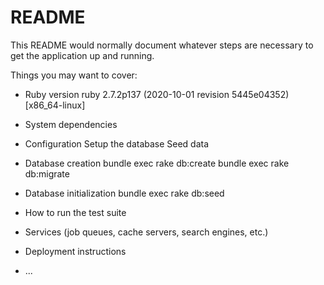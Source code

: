 # README

This README would normally document whatever steps are necessary to get the
application up and running.

Things you may want to cover:

* Ruby version
ruby 2.7.2p137 (2020-10-01 revision 5445e04352) [x86_64-linux]

* System dependencies

* Configuration
Setup the database
Seed data

* Database creation
bundle exec rake db:create
bundle exec rake db:migrate

* Database initialization
bundle exec rake db:seed

* How to run the test suite

* Services (job queues, cache servers, search engines, etc.)

* Deployment instructions

* ...
